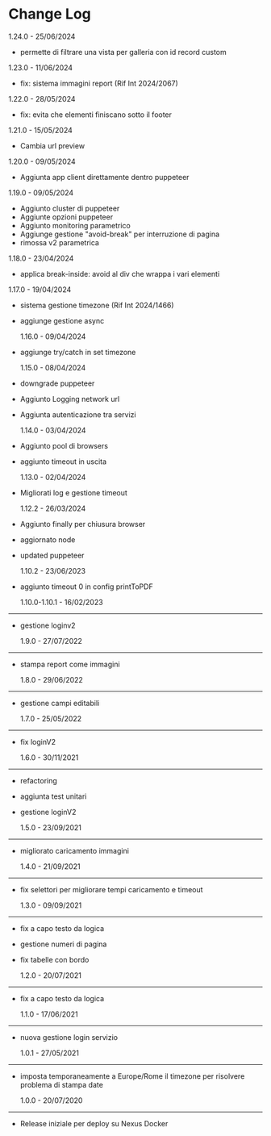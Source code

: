 # Change Log

1.24.0 - 25/06/2024

- permette di filtrare una vista per galleria con id record custom

1.23.0 - 11/06/2024

- fix: sistema immagini report (Rif Int 2024/2067)

1.22.0 - 28/05/2024

- fix: evita che elementi finiscano sotto il footer

1.21.0 - 15/05/2024

- Cambia url preview

1.20.0 - 09/05/2024

- Aggiunta app client direttamente dentro puppeteer

1.19.0 - 09/05/2024

- Aggiunto cluster di puppeteer
- Aggiunte opzioni puppeteer
- Aggiunto monitoring parametrico
- Aggiunge gestione "avoid-break" per interruzione di pagina
- rimossa v2 parametrica

1.18.0 - 23/04/2024

- applica break-inside: avoid al div che wrappa i vari elementi

1.17.0 - 19/04/2024

- sistema gestione timezone (Rif Int 2024/1466)
- aggiunge gestione async

  1.16.0 - 09/04/2024

- aggiunge try/catch in set timezone

  1.15.0 - 08/04/2024

- downgrade puppeteer
- Aggiunto Logging network url
- Aggiunta autenticazione tra servizi

  1.14.0 - 03/04/2024

- Aggiunto pool di browsers
- aggiunto timeout in uscita

  1.13.0 - 02/04/2024

- Migliorati log e gestione timeout

  1.12.2 - 26/03/2024

- Aggiunto finally per chiusura browser
- aggiornato node
- updated puppeteer

  1.10.2 - 23/06/2023

- aggiunto timeout 0 in config printToPDF

  1.10.0-1.10.1 - 16/02/2023

---

- gestione loginv2

  1.9.0 - 27/07/2022

---

- stampa report come immagini

  1.8.0 - 29/06/2022

---

- gestione campi editabili

  1.7.0 - 25/05/2022

---

- fix loginV2

  1.6.0 - 30/11/2021

---

- refactoring
- aggiunta test unitari
- gestione loginV2

  1.5.0 - 23/09/2021

---

- migliorato caricamento immagini

  1.4.0 - 21/09/2021

---

- fix selettori per migliorare tempi caricamento e timeout

  1.3.0 - 09/09/2021

---

- fix a capo testo da logica
- gestione numeri di pagina
- fix tabelle con bordo

  1.2.0 - 20/07/2021

---

- fix a capo testo da logica

  1.1.0 - 17/06/2021

---

- nuova gestione login servizio

  1.0.1 - 27/05/2021

---

- imposta temporaneamente a Europe/Rome il timezone per risolvere problema di stampa date

  1.0.0 - 20/07/2020

---

- Release iniziale per deploy su Nexus Docker
